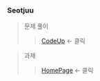 ### Seotjuu

>문제 풀이
>> [CodeUp](https://github.com/tjrenffl8/CodeUp.git) <- 클릭

>과제
>> [HomePage](https://github.com/tjrenffl8/Seotjuu.github.io.git) <- 클릭

